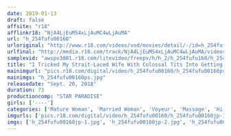 ```yaml
---
date: 2019-01-13
draft: false
affsite: "r18"
afflinkr18: "NjA4LjEuMS4xLjAuMC4wLjAuMA"
url: "h_254fufu00160"
urloriginal: "http://www.r18.com/videos/vod/movies/detail/-/id=h_254fufu00160"
urlfinal: "http://media.r18.com/track/NjA4LjEuMS4xLjAuMC4wLjAuMA/videos/vod/movies/detail/-/id=h_254fufu00160"
samplevid: "awspv3001.r18.com/litevideo/freepv/h/h_2/h_254fufu160/h_254fufu160_dmb_w.mp4"
title: "I Tricked My Strait-Laced Wife With Colossal Tits Into Getting A Sensual Massage In A Hotel We Stayed In For Our Wedding Anniversary. Mrs K"
mainimgurl: "pics.r18.com/digital/video/h_254fufu00160/h_254fufu00160ps.jpg"
mainimgs: "h_254fufu00160ps.jpg"
releasedate: "Sept. 20, 2018"
duration: 73
productioncomp: "STAR PARADISE"
girls: ['----']
categories: ['Mature Woman', 'Married Woman', 'Voyeur', 'Massage', 'Hi-Def']
imgurls: ['pics.r18.com/digital/video/h_254fufu00160/h_254fufu00160jp-1.jpg', 'pics.r18.com/digital/video/h_254fufu00160/h_254fufu00160jp-2.jpg', 'pics.r18.com/digital/video/h_254fufu00160/h_254fufu00160jp-3.jpg', 'pics.r18.com/digital/video/h_254fufu00160/h_254fufu00160jp-4.jpg', 'pics.r18.com/digital/video/h_254fufu00160/h_254fufu00160jp-5.jpg', 'pics.r18.com/digital/video/h_254fufu00160/h_254fufu00160jp-6.jpg', 'pics.r18.com/digital/video/h_254fufu00160/h_254fufu00160jp-7.jpg', 'pics.r18.com/digital/video/h_254fufu00160/h_254fufu00160jp-8.jpg', 'pics.r18.com/digital/video/h_254fufu00160/h_254fufu00160jp-9.jpg', 'pics.r18.com/digital/video/h_254fufu00160/h_254fufu00160jp-10.jpg', 'pics.r18.com/digital/video/h_254fufu00160/h_254fufu00160jp-11.jpg', 'pics.r18.com/digital/video/h_254fufu00160/h_254fufu00160jp-12.jpg', 'pics.r18.com/digital/video/h_254fufu00160/h_254fufu00160jp-13.jpg', 'pics.r18.com/digital/video/h_254fufu00160/h_254fufu00160jp-14.jpg', 'pics.r18.com/digital/video/h_254fufu00160/h_254fufu00160jp-15.jpg', 'pics.r18.com/digital/video/h_254fufu00160/h_254fufu00160jp-16.jpg', 'pics.r18.com/digital/video/h_254fufu00160/h_254fufu00160jp-17.jpg', 'pics.r18.com/digital/video/h_254fufu00160/h_254fufu00160jp-18.jpg', 'pics.r18.com/digital/video/h_254fufu00160/h_254fufu00160jp-19.jpg', 'pics.r18.com/digital/video/h_254fufu00160/h_254fufu00160jp-20.jpg']
imgs: ['h_254fufu00160jp-1.jpg', 'h_254fufu00160jp-2.jpg', 'h_254fufu00160jp-3.jpg', 'h_254fufu00160jp-4.jpg', 'h_254fufu00160jp-5.jpg', 'h_254fufu00160jp-6.jpg', 'h_254fufu00160jp-7.jpg', 'h_254fufu00160jp-8.jpg', 'h_254fufu00160jp-9.jpg', 'h_254fufu00160jp-10.jpg', 'h_254fufu00160jp-11.jpg', 'h_254fufu00160jp-12.jpg', 'h_254fufu00160jp-13.jpg', 'h_254fufu00160jp-14.jpg', 'h_254fufu00160jp-15.jpg', 'h_254fufu00160jp-16.jpg', 'h_254fufu00160jp-17.jpg', 'h_254fufu00160jp-18.jpg', 'h_254fufu00160jp-19.jpg', 'h_254fufu00160jp-20.jpg']
---
```

